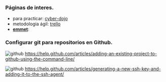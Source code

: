 ### Páginas de interes.
- para practicar: [cyber-dojo](http://cyber-dojo.org)
- metodologia ágil: [trello](https://trello.com)
- **[emmet](https://docs.emmet.io/cheat-sheet/)**: 

### Configurar git para repositorios en Github.

![github][img-github] https://help.github.com/articles/adding-an-existing-project-to-github-using-the-command-line/

![github][img-github] https://help.github.com/articles/generating-a-new-ssh-key-and-adding-it-to-the-ssh-agent/

[//]: # (Referencias a imágenes)
[img-github]: https://cdn3.iconfinder.com/data/icons/free-social-icons/67/github_circle_black-20.png
[//]: # (https://cdnjs.cloudflare.com/ajax/libs/foundicons/3.0.0/svgs/fi-social-github.svg)
[img-youtube]: https://cdn4.iconfinder.com/data/icons/ionicons/512/icon-social-youtube-20.png
[//]: # (https://cdnjs.cloudflare.com/ajax/libs/foundicons/3.0.0/svgs/fi-social-youtube.svg)